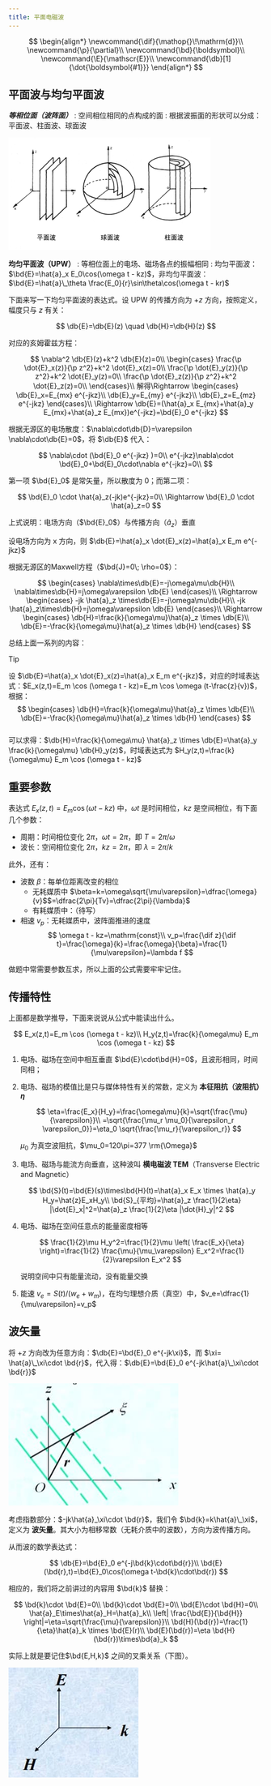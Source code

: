 ```yaml
---
title: 平面电磁波
---
```


<!--more-->

$$
\begin{align*}
\newcommand{\dif}{\mathop{}\!\mathrm{d}}\\
\newcommand{\p}{\partial}\\
\newcommand{\bd}{\boldsymbol}\\
\newcommand{\E}{\mathscr{E}}\\
\newcommand{\db}[1]{\dot{\boldsymbol{#1}}}
\end{align*}
$$

## 平面波与均匀平面波

***等相位面（波阵面）***
: 空间相位相同的点构成的面
: 根据波振面的形状可以分成：平面波、柱面波、球面波

![20095137323372261](<images/20095137323372261.gif>)

**均匀平面波（UPW）**
: 等相位面上的电场、磁场各点的振幅相同
: 均匀平面波：$\bd{E}=\hat{a}_x E_0\cos(\omega t - kz)$，非均匀平面波：$\bd{E}=\hat{a}\_\theta \frac{E_0}{r}\sin\theta\cos(\omega t - kr)$

下面来写一下均匀平面波的表达式。设 UPW 的传播方向为 $+z$ 方向，按照定义，幅度只与 $z$ 有关：

$$
\db{E}=\db{E}(z) \quad \db{H}=\db{H}(z)
$$

对应的亥姆霍兹方程：

$$
\nabla^2 \db{E}(z)+k^2 \db{E}(z)=0\\
\begin{cases}
\frac{\p \dot{E}_x(z)}{\p z^2}+k^2 \dot{E}_x(z)=0\\
\frac{\p \dot{E}_y(z)}{\p z^2}+k^2 \dot{E}_y(z)=0\\
\frac{\p \dot{E}_z(z)}{\p z^2}+k^2 \dot{E}_z(z)=0\\
\end{cases}\\
解得\Rightarrow
\begin{cases}
\db{E}_x=E_{mx} e^{-jkz}\\
\db{E}_y=E_{my} e^{-jkz}\\
\db{E}_z=E_{mz} e^{-jkz}
\end{cases}\\
\Rightarrow \db{E}=(\hat{a}_x E_{mx}+\hat{a}_y E_{mx}+\hat{a}_z E_{mx})e^{-jkz}=\bd{E}_0 e^{-jkz}
$$

根据无源区的电场散度：$\nabla\cdot\db{D}=\varepsilon \nabla\cdot\db{E}=0$，将 $\db{E}$ 代入：

$$
\nabla\cdot (\bd{E}_0 e^{-jkz}
)=0\\
e^{-jkz}\nabla\cdot \bd{E}_0+\bd{E}_0\cdot\nabla e^{-jkz}=0\\
$$

第一项 $\bd{E}_0$ 是常矢量，所以散度为 0；而第二项：

$$
\bd{E}_0 \cdot \hat{a}_z(-jk)e^{-jkz}=0\\
\Rightarrow \bd{E}_0 \cdot \hat{a}_z=0
$$

上式说明：电场方向（$\bd{E}_0$）与传播方向（$\hat{a}_z$）垂直

设电场方向为 x 方向，则 $\db{E}=\hat{a}_x \dot{E}_x(z)=\hat{a}_x E_m e^{-jkz}$

根据无源区的Maxwell方程（$\bd{J}=0\; \rho=0$）：

$$
\begin{cases}
\nabla\times\db{E}=-j\omega\mu\db{H}\\
\nabla\times\db{H}=j\omega\varepsilon \db{E}
\end{cases}\\
\Rightarrow
\begin{cases}
-jk \hat{a}_z \times\db{E}=-j\omega\mu\db{H}\\
-jk \hat{a}_z\times\db{H}=j\omega\varepsilon \db{E}
\end{cases}\\
\Rightarrow
\begin{cases}
\db{H}=\frac{k}{\omega\mu}\hat{a}_z \times \db{E}\\
\db{E}=-\frac{k}{\omega\mu}\hat{a}_z \times \db{H}
\end{cases}
$$

总结上面一系列的内容：

> [!TIP]
> 设 $\db{E}=\hat{a}_x \dot{E}_x(z)=\hat{a}_x E_m e^{-jkz}$，对应的时域表达式：$E_x(z,t)=E_m \cos (\omega t - kz)=E_m \cos \omega (t-\frac{z}{v})$，根据：<br>
> $$
\begin{cases}
\db{H}=\frac{k}{\omega\mu}\hat{a}_z \times \db{E}\\
\db{E}=-\frac{k}{\omega\mu}\hat{a}_z \times \db{H}
\end{cases}
$$<br>
> 可以求得：$\db{H}=\frac{k}{\omega\mu} \hat{a}_z \times \db{E}=\hat{a}_y \frac{k}{\omega\mu} \db{H}_y(z)$，时域表达式为 $H_y(z,t)=\frac{k}{\omega\mu} E_m \cos (\omega t - kz)$

## 重要参数

表达式 $E_x(z,t)=E_m \cos (\omega t - kz)$ 中，$\omega t$ 是时间相位，$k z$ 是空间相位，有下面几个参数：

* 周期：时间相位变化 $2\pi$，$\omega t=2\pi$，即 $T=2\pi/\omega$
* 波长：空间相位变化 $2\pi$，$k z=2\pi$，即 $\lambda=2\pi/k$

此外，还有：

* 波数 $\beta$：每单位距离改变的相位
    * 无耗媒质中 $\beta=k=\omega\sqrt{\mu\varepsilon}=\dfrac{\omega}{v}$$=\dfrac{2\pi}{Tv}=\dfrac{2\pi}{\lambda}$
    * 有耗媒质中：（待写）
* 相速 $v_p$：无耗媒质中，波阵面推进的速度 
    $$
    \omega t - kz=\mathrm{const}\\
    v_p=\frac{\dif z}{\dif t}=\frac{\omega}{k}=\frac{\omega}{\beta}=\frac{1}{\mu\varepsilon}=\lambda f
    $$

做题中常需要参数互求，所以上面的公式需要牢牢记住。

## 传播特性

上面都是数学推导，下面来说说从公式中能读出什么。

$$
E_x(z,t)=E_m \cos (\omega t - kz)\\
H_y(z,t)=\frac{k}{\omega\mu} E_m \cos (\omega t - kz)
$$

1. 电场、磁场在空间中相互垂直 $\bd{E}\cdot\bd{H}=0$，且波形相同，时间同相；
2. 电场、磁场的模值比是只与媒体特性有关的常数，定义为 **本征阻抗（波阻抗）$\eta$**
    
    $$
    \eta=\frac{E_x}{H_y}=\frac{\omega\mu}{k}=\sqrt{\frac{\mu}{\varepsilon}}\\
    =\sqrt{\frac{\mu_r \mu_0}{\varepsilon_r \varepsilon_0}}=\eta_0 \sqrt{\frac{\mu_r}{\varepsilon_r}}
    $$

    $\mu_0$ 为真空波阻抗，$\mu_0=120\pi=377 \rm{\Omega}$
3. 电场、磁场与能流方向垂直，这种波叫 **横电磁波 TEM**（Transverse Electric and Magnetic）
    
    $$
    \bd{S}(t)=\bd{E}(s)\times\bd{H}(t)=\hat{a}_x E_x \times \hat{a}_y H_y=\hat{z}E_xH_y\\
    \bd{S}_{平均}=\hat{a}_z \frac{1}{2\eta} |\dot{E}_x|^2=\hat{a}_z \frac{1}{2}\eta |\dot{H}_y|^2
    $$
4. 电场、磁场在空间任意点的能量密度相等
    
    $$
    \frac{1}{2}\mu H_y^2=\frac{1}{2}\mu \left( \frac{E_x}{\eta} \right)=\frac{1}{2} \frac{\mu}{\mu_\varepsilon} E_x^2=\frac{1}{2}\varepsilon E_x^2
    $$

    说明空间中只有能量流动，没有能量交换
5. 能速 $v_e=S(t)/(w_e+w_m)$，在均匀理想介质（真空）中，$v_e=\dfrac{1}{\mu\varepsilon}=v_p$

## 波矢量

将 $+z$ 方向改为任意方向：$\db{E}=\bd{E}_0 e^{-jk\xi}$，而 $\xi= \hat{a}\_\xi\cdot \bd{r}$，代入得：$\db{E}=\bd{E}_0 e^{-jk\hat{a}\_\xi\cdot \bd{r}}$

<!-- <center><img src="https://i.loli.net/2020/06/02/PGwJfqzkprI9Cyn.jpg" width="200"></center> -->
![image.jpg](<images/image.jpg>)

考虑指数部分：$-jk\hat{a}_\xi\cdot \bd{r}$，我们令 $\bd{k}=k\hat{a}\_\xi$，定义为 **波矢量**。其大小为相移常数（无耗介质中的波数），方向为波传播方向。

从而波的数学表达式：

$$
\db{E}=\bd{E}_0 e^{-j\bd{k}\cdot\bd{r}}\\
\bd{E}(\bd{r},t)=\bd{E}_0\cos(\omega t-\bd{k}\cdot\bd{r})
$$

相应的，我们将之前讲过的内容用 $\bd{k}$ 替换：

$$
\bd{k}\cdot \bd{E}=0\\
\bd{k}\cdot \bd{E}=0\\
\bd{E}\cdot \bd{H}=0\\
\hat{a}_E\times\hat{a}_H=\hat{a}_k\\
\left| \frac{\bd{E}}{\bd{H}} \right|=\eta=\sqrt{\frac{\mu}{\varepsilon}}\\
\bd{H}(\bd{r})=\frac{1}{\eta}\hat{a}_k \times \bd{E}(r)\\
\bd{E}(\bd{r})=\eta \bd{H}(\bd{r})\times\bd{a}_k
$$

实际上就是要记住$\bd{E,H,k}$ 之间的叉乘关系（下图）。

![批注 2020-06-03 002731](<images/批注 2020-06-03 002731.jpg>)